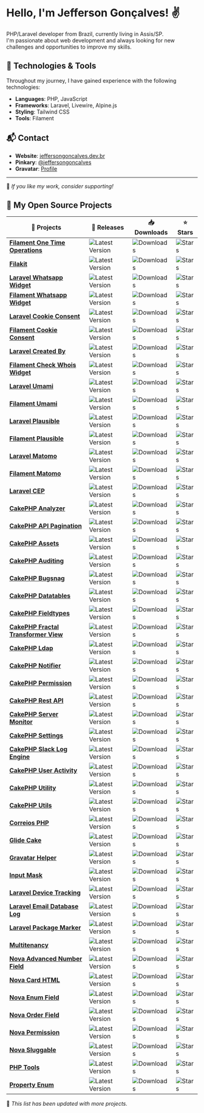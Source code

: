 # Hello, I'm Jefferson Gonçalves! ✌️

PHP/Laravel developer from Brazil, currently living in Assis/SP.  
I'm passionate about web development and always looking for new challenges and opportunities to improve my skills.

## 🚀 Technologies & Tools

Throughout my journey, I have gained experience with the following technologies:

- **Languages**: PHP, JavaScript
- **Frameworks**: Laravel, Livewire, Alpine.js
- **Styling**: Tailwind CSS
- **Tools**: Filament

## 📬 Contact

- **Website**: [jeffersongoncalves.dev.br](https://jeffersongoncalves.dev.br)
- **Pinkary**: [@jeffersongoncalves](https://pinkary.com/@jeffersongoncalves)
- **Gravatar**: [Profile](https://gravatar.com/jeffersonsimaogoncalves)

---

🎯 *If you like my work, consider supporting!*

## 🚀 My Open Source Projects

| 🎁 Projects                                                                                                    | 🚀 Releases                                                                                                                          | 📥 Downloads                                                                                                                     | ⭐ Stars                                                                                                             |
|----------------------------------------------------------------------------------------------------------------|--------------------------------------------------------------------------------------------------------------------------------------|----------------------------------------------------------------------------------------------------------------------------------|---------------------------------------------------------------------------------------------------------------------|
| [**Filament One Time Operations**](https://github.com/jeffersongoncalves/filament-one-time-operations)         | ![Latest Version](https://img.shields.io/packagist/v/jeffersongoncalves/filament-one-time-operations.svg?style=flat-square)          | ![Downloads](https://img.shields.io/packagist/dt/jeffersongoncalves/filament-one-time-operations.svg?style=flat-square)          | ![Stars](https://img.shields.io/github/stars/jeffersongoncalves/filament-one-time-operations?style=flat-square)     |
| [**Filakit**](https://github.com/jeffersongoncalves/filakit)                                                   | ![Latest Version](https://img.shields.io/packagist/v/jeffersongoncalves/filakit.svg?style=flat-square)                               | ![Downloads](https://img.shields.io/packagist/dt/jeffersongoncalves/filakit.svg?style=flat-square)                               | ![Stars](https://img.shields.io/github/stars/jeffersongoncalves/filakit?style=flat-square)                          |
| [**Laravel Whatsapp Widget**](https://github.com/jeffersongoncalves/laravel-whatsapp-widget)                   | ![Latest Version](https://img.shields.io/packagist/v/jeffersongoncalves/laravel-whatsapp-widget.svg?style=flat-square)               | ![Downloads](https://img.shields.io/packagist/dt/jeffersongoncalves/laravel-whatsapp-widget.svg?style=flat-square)               | ![Stars](https://img.shields.io/github/stars/jeffersongoncalves/laravel-whatsapp-widget?style=flat-square)          |
| [**Filament Whatsapp Widget**](https://github.com/jeffersongoncalves/filament-whatsapp-widget)                 | ![Latest Version](https://img.shields.io/packagist/v/jeffersongoncalves/filament-whatsapp-widget.svg?style=flat-square)              | ![Downloads](https://img.shields.io/packagist/dt/jeffersongoncalves/filament-whatsapp-widget.svg?style=flat-square)              | ![Stars](https://img.shields.io/github/stars/jeffersongoncalves/filament-whatsapp-widget?style=flat-square)         |
| [**Laravel Cookie Consent**](https://github.com/jeffersongoncalves/laravel-cookie-consent)                     | ![Latest Version](https://img.shields.io/packagist/v/jeffersongoncalves/laravel-cookie-consent.svg?style=flat-square)                | ![Downloads](https://img.shields.io/packagist/dt/jeffersongoncalves/laravel-cookie-consent.svg?style=flat-square)                | ![Stars](https://img.shields.io/github/stars/jeffersongoncalves/laravel-cookie-consent?style=flat-square)           |
| [**Filament Cookie Consent**](https://github.com/jeffersongoncalves/filament-cookie-consent)                   | ![Latest Version](https://img.shields.io/packagist/v/jeffersongoncalves/filament-cookie-consent.svg?style=flat-square)               | ![Downloads](https://img.shields.io/packagist/dt/jeffersongoncalves/filament-cookie-consent.svg?style=flat-square)               | ![Stars](https://img.shields.io/github/stars/jeffersongoncalves/filament-cookie-consent?style=flat-square)          |
| [**Laravel Created By**](https://github.com/jeffersongoncalves/laravel-created-by)                             | ![Latest Version](https://img.shields.io/packagist/v/jeffersongoncalves/laravel-created-by.svg?style=flat-square)                    | ![Downloads](https://img.shields.io/packagist/dt/jeffersongoncalves/laravel-created-by.svg?style=flat-square)                    | ![Stars](https://img.shields.io/github/stars/jeffersongoncalves/laravel-created-by?style=flat-square)               |
| [**Filament Check Whois Widget**](https://github.com/jeffersongoncalves/filament-check-whois-widget)           | ![Latest Version](https://img.shields.io/packagist/v/jeffersongoncalves/filament-check-whois-widget.svg?style=flat-square)           | ![Downloads](https://img.shields.io/packagist/dt/jeffersongoncalves/filament-check-whois-widget.svg?style=flat-square)           | ![Stars](https://img.shields.io/github/stars/jeffersongoncalves/filament-check-whois-widget?style=flat-square)      |
| [**Laravel Umami**](https://github.com/jeffersongoncalves/laravel-umami)                                       | ![Latest Version](https://img.shields.io/packagist/v/jeffersongoncalves/laravel-umami.svg?style=flat-square)                         | ![Downloads](https://img.shields.io/packagist/dt/jeffersongoncalves/laravel-umami.svg?style=flat-square)                         | ![Stars](https://img.shields.io/github/stars/jeffersongoncalves/laravel-umami?style=flat-square)                    |
| [**Filament Umami**](https://github.com/jeffersongoncalves/filament-umami)                                     | ![Latest Version](https://img.shields.io/packagist/v/jeffersongoncalves/filament-umami.svg?style=flat-square)                        | ![Downloads](https://img.shields.io/packagist/dt/jeffersongoncalves/filament-umami.svg?style=flat-square)                        | ![Stars](https://img.shields.io/github/stars/jeffersongoncalves/filament-umami?style=flat-square)                   |
| [**Laravel Plausible**](https://github.com/jeffersongoncalves/laravel-plausible)                               | ![Latest Version](https://img.shields.io/packagist/v/jeffersongoncalves/laravel-plausible.svg?style=flat-square)                     | ![Downloads](https://img.shields.io/packagist/dt/jeffersongoncalves/laravel-plausible.svg?style=flat-square)                     | ![Stars](https://img.shields.io/github/stars/jeffersongoncalves/laravel-plausible?style=flat-square)                |
| [**Filament Plausible**](https://github.com/jeffersongoncalves/filament-plausible)                             | ![Latest Version](https://img.shields.io/packagist/v/jeffersongoncalves/filament-plausible.svg?style=flat-square)                    | ![Downloads](https://img.shields.io/packagist/dt/jeffersongoncalves/filament-plausible.svg?style=flat-square)                    | ![Stars](https://img.shields.io/github/stars/jeffersongoncalves/filament-plausible?style=flat-square)               |
| [**Laravel Matomo**](https://github.com/jeffersongoncalves/laravel-matomo)                                     | ![Latest Version](https://img.shields.io/packagist/v/jeffersongoncalves/laravel-matomo.svg?style=flat-square)                        | ![Downloads](https://img.shields.io/packagist/dt/jeffersongoncalves/laravel-matomo.svg?style=flat-square)                        | ![Stars](https://img.shields.io/github/stars/jeffersongoncalves/laravel-matomo?style=flat-square)                   |
| [**Filament Matomo**](https://github.com/jeffersongoncalves/filament-matomo)                                   | ![Latest Version](https://img.shields.io/packagist/v/jeffersongoncalves/filament-matomo.svg?style=flat-square)                       | ![Downloads](https://img.shields.io/packagist/dt/jeffersongoncalves/filament-matomo.svg?style=flat-square)                       | ![Stars](https://img.shields.io/github/stars/jeffersongoncalves/filament-matomo?style=flat-square)                  |
| [**Laravel CEP**](https://github.com/jeffersongoncalves/laravel-cep)                                           | ![Latest Version](https://img.shields.io/packagist/v/jeffersongoncalves/laravel-cep.svg?style=flat-square)                           | ![Downloads](https://img.shields.io/packagist/dt/jeffersongoncalves/laravel-cep.svg?style=flat-square)                           | ![Stars](https://img.shields.io/github/stars/jeffersongoncalves/laravel-cep?style=flat-square)                      |
| [**CakePHP Analyzer**](https://github.com/jeffersongoncalves/cakephp-analyzer)                                 | ![Latest Version](https://img.shields.io/packagist/v/jeffersonsimaogoncalves/cakephp-analyzer.svg?style=flat-square)                 | ![Downloads](https://img.shields.io/packagist/dt/jeffersonsimaogoncalves/cakephp-analyzer.svg?style=flat-square)                 | ![Stars](https://img.shields.io/github/stars/jeffersongoncalves/cakephp-analyzer?style=flat-square)                 |
| [**CakePHP API Pagination**](https://github.com/jeffersongoncalves/cakephp-api-pagination)                     | ![Latest Version](https://img.shields.io/packagist/v/jeffersonsimaogoncalves/cakephp-api-pagination.svg?style=flat-square)           | ![Downloads](https://img.shields.io/packagist/dt/jeffersonsimaogoncalves/cakephp-api-pagination.svg?style=flat-square)           | ![Stars](https://img.shields.io/github/stars/jeffersongoncalves/cakephp-api-pagination?style=flat-square)           |
| [**CakePHP Assets**](https://github.com/jeffersongoncalves/cakephp-assets)                                     | ![Latest Version](https://img.shields.io/packagist/v/jeffersonsimaogoncalves/cakephp-assets.svg?style=flat-square)                   | ![Downloads](https://img.shields.io/packagist/dt/jeffersonsimaogoncalves/cakephp-assets.svg?style=flat-square)                   | ![Stars](https://img.shields.io/github/stars/jeffersongoncalves/cakephp-assets?style=flat-square)                   |
| [**CakePHP Auditing**](https://github.com/jeffersongoncalves/cakephp-auditing)                                 | ![Latest Version](https://img.shields.io/packagist/v/jeffersonsimaogoncalves/cakephp-auditing.svg?style=flat-square)                 | ![Downloads](https://img.shields.io/packagist/dt/jeffersonsimaogoncalves/cakephp-auditing.svg?style=flat-square)                 | ![Stars](https://img.shields.io/github/stars/jeffersongoncalves/cakephp-auditing?style=flat-square)                 |
| [**CakePHP Bugsnag**](https://github.com/jeffersongoncalves/cakephp-bugsnag)                                   | ![Latest Version](https://img.shields.io/packagist/v/jeffersonsimaogoncalves/cakephp-bugsnag.svg?style=flat-square)                  | ![Downloads](https://img.shields.io/packagist/dt/jeffersonsimaogoncalves/cakephp-bugsnag.svg?style=flat-square)                  | ![Stars](https://img.shields.io/github/stars/jeffersongoncalves/cakephp-bugsnag?style=flat-square)                  |
| [**CakePHP Datatables**](https://github.com/jeffersongoncalves/cakephp-datatables)                             | ![Latest Version](https://img.shields.io/packagist/v/jeffersonsimaogoncalves/cakephp-datatables.svg?style=flat-square)               | ![Downloads](https://img.shields.io/packagist/dt/jeffersonsimaogoncalves/cakephp-datatables.svg?style=flat-square)               | ![Stars](https://img.shields.io/github/stars/jeffersongoncalves/cakephp-datatables?style=flat-square)               |
| [**CakePHP Fieldtypes**](https://github.com/jeffersongoncalves/cakephp-fieldtypes)                             | ![Latest Version](https://img.shields.io/packagist/v/jeffersonsimaogoncalves/cakephp-fieldtypes.svg?style=flat-square)               | ![Downloads](https://img.shields.io/packagist/dt/jeffersonsimaogoncalves/cakephp-fieldtypes.svg?style=flat-square)               | ![Stars](https://img.shields.io/github/stars/jeffersongoncalves/cakephp-fieldtypes?style=flat-square)               |
| [**CakePHP Fractal Transformer View**](https://github.com/jeffersongoncalves/cakephp-fractal-transformer-view) | ![Latest Version](https://img.shields.io/packagist/v/jeffersonsimaogoncalves/cakephp-fractal-transformer-view.svg?style=flat-square) | ![Downloads](https://img.shields.io/packagist/dt/jeffersonsimaogoncalves/cakephp-fractal-transformer-view.svg?style=flat-square) | ![Stars](https://img.shields.io/github/stars/jeffersongoncalves/cakephp-fractal-transformer-view?style=flat-square) |
| [**CakePHP Ldap**](https://github.com/jeffersongoncalves/cakephp-ldap)                                         | ![Latest Version](https://img.shields.io/packagist/v/jeffersonsimaogoncalves/cakephp-ldap.svg?style=flat-square)                     | ![Downloads](https://img.shields.io/packagist/dt/jeffersonsimaogoncalves/cakephp-ldap.svg?style=flat-square)                     | ![Stars](https://img.shields.io/github/stars/jeffersongoncalves/cakephp-ldap?style=flat-square)                     |
| [**CakePHP Notifier**](https://github.com/jeffersongoncalves/cakephp-notifier)                                 | ![Latest Version](https://img.shields.io/packagist/v/jeffersonsimaogoncalves/cakephp-notifier.svg?style=flat-square)                 | ![Downloads](https://img.shields.io/packagist/dt/jeffersonsimaogoncalves/cakephp-notifier.svg?style=flat-square)                 | ![Stars](https://img.shields.io/github/stars/jeffersongoncalves/cakephp-notifier?style=flat-square)                 |
| [**CakePHP Permission**](https://github.com/jeffersongoncalves/cakephp-permission)                             | ![Latest Version](https://img.shields.io/packagist/v/jeffersonsimaogoncalves/cakephp-permission.svg?style=flat-square)               | ![Downloads](https://img.shields.io/packagist/dt/jeffersonsimaogoncalves/cakephp-permission.svg?style=flat-square)               | ![Stars](https://img.shields.io/github/stars/jeffersongoncalves/cakephp-permission?style=flat-square)               |
| [**CakePHP Rest API**](https://github.com/jeffersongoncalves/cakephp-rest-api)                                 | ![Latest Version](https://img.shields.io/packagist/v/jeffersonsimaogoncalves/cakephp-rest-api.svg?style=flat-square)                 | ![Downloads](https://img.shields.io/packagist/dt/jeffersonsimaogoncalves/cakephp-rest-api.svg?style=flat-square)                 | ![Stars](https://img.shields.io/github/stars/jeffersongoncalves/cakephp-rest-api?style=flat-square)                 |
| [**CakePHP Server Monitor**](https://github.com/jeffersongoncalves/cakephp-server-monitor)                     | ![Latest Version](https://img.shields.io/packagist/v/jeffersonsimaogoncalves/cakephp-server-monitor.svg?style=flat-square)           | ![Downloads](https://img.shields.io/packagist/dt/jeffersonsimaogoncalves/cakephp-server-monitor.svg?style=flat-square)           | ![Stars](https://img.shields.io/github/stars/jeffersongoncalves/cakephp-server-monitor?style=flat-square)           |
| [**CakePHP Settings**](https://github.com/jeffersongoncalves/cakephp-settings)                                 | ![Latest Version](https://img.shields.io/packagist/v/jeffersonsimaogoncalves/cakephp-settings.svg?style=flat-square)                 | ![Downloads](https://img.shields.io/packagist/dt/jeffersonsimaogoncalves/cakephp-settings.svg?style=flat-square)                 | ![Stars](https://img.shields.io/github/stars/jeffersongoncalves/cakephp-settings?style=flat-square)                 |
| [**CakePHP Slack Log Engine**](https://github.com/jeffersongoncalves/cakephp-slack-log-engine)                 | ![Latest Version](https://img.shields.io/packagist/v/jeffersonsimaogoncalves/cakephp-slack-log-engine.svg?style=flat-square)         | ![Downloads](https://img.shields.io/packagist/dt/jeffersonsimaogoncalves/cakephp-slack-log-engine.svg?style=flat-square)         | ![Stars](https://img.shields.io/github/stars/jeffersongoncalves/cakephp-slack-log-engine?style=flat-square)         |
| [**CakePHP User Activity**](https://github.com/jeffersongoncalves/cakephp-user-activity)                       | ![Latest Version](https://img.shields.io/packagist/v/jeffersonsimaogoncalves/cakephp-user-activity.svg?style=flat-square)            | ![Downloads](https://img.shields.io/packagist/dt/jeffersonsimaogoncalves/cakephp-user-activity.svg?style=flat-square)            | ![Stars](https://img.shields.io/github/stars/jeffersongoncalves/cakephp-user-activity?style=flat-square)            |
| [**CakePHP Utility**](https://github.com/jeffersongoncalves/cakephp-utility)                                   | ![Latest Version](https://img.shields.io/packagist/v/jeffersonsimaogoncalves/cakephp-utility.svg?style=flat-square)                  | ![Downloads](https://img.shields.io/packagist/dt/jeffersonsimaogoncalves/cakephp-utility.svg?style=flat-square)                  | ![Stars](https://img.shields.io/github/stars/jeffersongoncalves/cakephp-utility?style=flat-square)                  |
| [**CakePHP Utils**](https://github.com/jeffersongoncalves/cakephp-utils)                                       | ![Latest Version](https://img.shields.io/packagist/v/jeffersonsimaogoncalves/cakephp-utils.svg?style=flat-square)                    | ![Downloads](https://img.shields.io/packagist/dt/jeffersonsimaogoncalves/cakephp-utils.svg?style=flat-square)                    | ![Stars](https://img.shields.io/github/stars/jeffersongoncalves/cakephp-utils?style=flat-square)                    |
| [**Correios PHP**](https://github.com/jeffersongoncalves/correios-php)                                         | ![Latest Version](https://img.shields.io/packagist/v/jeffersonsimaogoncalves/correios-php.svg?style=flat-square)                     | ![Downloads](https://img.shields.io/packagist/dt/jeffersonsimaogoncalves/correios-php.svg?style=flat-square)                     | ![Stars](https://img.shields.io/github/stars/jeffersongoncalves/correios-php?style=flat-square)                     |
| [**Glide Cake**](https://github.com/jeffersongoncalves/glide-cake)                                             | ![Latest Version](https://img.shields.io/packagist/v/jeffersonsimaogoncalves/glide-cake.svg?style=flat-square)                       | ![Downloads](https://img.shields.io/packagist/dt/jeffersonsimaogoncalves/glide-cake.svg?style=flat-square)                       | ![Stars](https://img.shields.io/github/stars/jeffersongoncalves/glide-cake?style=flat-square)                       |
| [**Gravatar Helper**](https://github.com/jeffersongoncalves/gravatar-helper)                                   | ![Latest Version](https://img.shields.io/packagist/v/jeffersonsimaogoncalves/gravatar-helper.svg?style=flat-square)                  | ![Downloads](https://img.shields.io/packagist/dt/jeffersonsimaogoncalves/gravatar-helper.svg?style=flat-square)                  | ![Stars](https://img.shields.io/github/stars/jeffersongoncalves/gravatar-helper?style=flat-square)                  |
| [**Input Mask**](https://github.com/jeffersongoncalves/input-mask)                                             | ![Latest Version](https://img.shields.io/packagist/v/jeffersonsimaogoncalves/input-mask.svg?style=flat-square)                       | ![Downloads](https://img.shields.io/packagist/dt/jeffersonsimaogoncalves/input-mask.svg?style=flat-square)                       | ![Stars](https://img.shields.io/github/stars/jeffersongoncalves/input-mask?style=flat-square)                       |
| [**Laravel Device Tracking**](https://github.com/jeffersongoncalves/laravel-device-tracking)                   | ![Latest Version](https://img.shields.io/packagist/v/jeffersonsimaogoncalves/laravel-device-tracking.svg?style=flat-square)          | ![Downloads](https://img.shields.io/packagist/dt/jeffersonsimaogoncalves/laravel-device-tracking.svg?style=flat-square)          | ![Stars](https://img.shields.io/github/stars/jeffersongoncalves/laravel-device-tracking?style=flat-square)          |
| [**Laravel Email Database Log**](https://github.com/jeffersongoncalves/laravel-email-database-log)             | ![Latest Version](https://img.shields.io/packagist/v/jeffersonsimaogoncalves/laravel-email-database-log.svg?style=flat-square)       | ![Downloads](https://img.shields.io/packagist/dt/jeffersonsimaogoncalves/laravel-email-database-log.svg?style=flat-square)       | ![Stars](https://img.shields.io/github/stars/jeffersongoncalves/laravel-email-database-log?style=flat-square)       |
| [**Laravel Package Marker**](https://github.com/jeffersongoncalves/laravel-package-maker)                      | ![Latest Version](https://img.shields.io/packagist/v/jeffersonsimaogoncalves/laravel-package-maker.svg?style=flat-square)            | ![Downloads](https://img.shields.io/packagist/dt/jeffersonsimaogoncalves/laravel-package-maker.svg?style=flat-square)            | ![Stars](https://img.shields.io/github/stars/jeffersongoncalves/laravel-package-maker?style=flat-square)            |
| [**Multitenancy**](https://github.com/jeffersongoncalves/multitenancy)                                         | ![Latest Version](https://img.shields.io/packagist/v/jeffersonsimaogoncalves/multitenancy.svg?style=flat-square)                     | ![Downloads](https://img.shields.io/packagist/dt/jeffersonsimaogoncalves/multitenancy.svg?style=flat-square)                     | ![Stars](https://img.shields.io/github/stars/jeffersongoncalves/multitenancy?style=flat-square)                     |
| [**Nova Advanced Number Field**](https://github.com/jeffersongoncalves/nova-advanced-number-field)             | ![Latest Version](https://img.shields.io/packagist/v/jeffersonsimaogoncalves/nova-advanced-number-field.svg?style=flat-square)       | ![Downloads](https://img.shields.io/packagist/dt/jeffersonsimaogoncalves/nova-advanced-number-field.svg?style=flat-square)       | ![Stars](https://img.shields.io/github/stars/jeffersongoncalves/nova-advanced-number-field?style=flat-square)       |
| [**Nova Card HTML**](https://github.com/jeffersongoncalves/nova-card-html)                                     | ![Latest Version](https://img.shields.io/packagist/v/jeffersonsimaogoncalves/nova-card-html.svg?style=flat-square)                   | ![Downloads](https://img.shields.io/packagist/dt/jeffersonsimaogoncalves/nova-card-html.svg?style=flat-square)                   | ![Stars](https://img.shields.io/github/stars/jeffersongoncalves/nova-card-html?style=flat-square)                   |
| [**Nova Enum Field**](https://github.com/jeffersongoncalves/nova-enum-field)                                   | ![Latest Version](https://img.shields.io/packagist/v/jeffersonsimaogoncalves/nova-enum-field.svg?style=flat-square)                  | ![Downloads](https://img.shields.io/packagist/dt/jeffersonsimaogoncalves/nova-enum-field.svg?style=flat-square)                  | ![Stars](https://img.shields.io/github/stars/jeffersongoncalves/nova-enum-field?style=flat-square)                  |
| [**Nova Order Field**](https://github.com/jeffersongoncalves/nova-order-field)                                 | ![Latest Version](https://img.shields.io/packagist/v/jeffersonsimaogoncalves/nova-order-field.svg?style=flat-square)                 | ![Downloads](https://img.shields.io/packagist/dt/jeffersonsimaogoncalves/nova-order-field.svg?style=flat-square)                 | ![Stars](https://img.shields.io/github/stars/jeffersongoncalves/nova-order-field?style=flat-square)                 |
| [**Nova Permission**](https://github.com/jeffersongoncalves/nova-permission)                                   | ![Latest Version](https://img.shields.io/packagist/v/jeffersonsimaogoncalves/nova-permission.svg?style=flat-square)                  | ![Downloads](https://img.shields.io/packagist/dt/jeffersonsimaogoncalves/nova-permission.svg?style=flat-square)                  | ![Stars](https://img.shields.io/github/stars/jeffersongoncalves/nova-permission?style=flat-square)                  |
| [**Nova Sluggable**](https://github.com/jeffersongoncalves/nova-sluggable)                                     | ![Latest Version](https://img.shields.io/packagist/v/jeffersonsimaogoncalves/nova-sluggable.svg?style=flat-square)                   | ![Downloads](https://img.shields.io/packagist/dt/jeffersonsimaogoncalves/nova-sluggable.svg?style=flat-square)                   | ![Stars](https://img.shields.io/github/stars/jeffersongoncalves/nova-sluggable?style=flat-square)                   |
| [**PHP Tools**](https://github.com/jeffersongoncalves/php-tools)                                               | ![Latest Version](https://img.shields.io/packagist/v/jeffersonsimaogoncalves/php-tools.svg?style=flat-square)                        | ![Downloads](https://img.shields.io/packagist/dt/jeffersonsimaogoncalves/php-tools.svg?style=flat-square)                        | ![Stars](https://img.shields.io/github/stars/jeffersongoncalves/php-tools?style=flat-square)                        |
| [**Property Enum**](https://github.com/jeffersongoncalves/property-enum)                                       | ![Latest Version](https://img.shields.io/packagist/v/jeffersonsimaogoncalves/property-enum.svg?style=flat-square)                    | ![Downloads](https://img.shields.io/packagist/dt/jeffersonsimaogoncalves/property-enum.svg?style=flat-square)                    | ![Stars](https://img.shields.io/github/stars/jeffersongoncalves/property-enum?style=flat-square)                    |

📌 *This list has been updated with more projects.*
